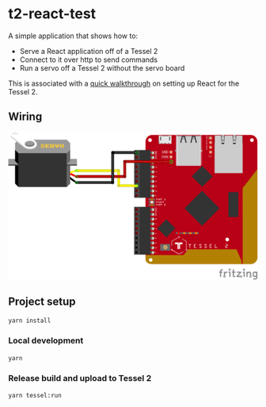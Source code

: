 # t2-react-test

A simple application that shows how to:

* Serve a React application off of a Tessel 2
* Connect to it over http to send commands
* Run a servo off a Tessel 2 without the servo board

This is associated with a [quick walkthrough](https://gist.github.com/jherr/26aa7c04a3bfe14a81ae94ab59497bdd) on setting up React for the Tessel 2.

## Wiring

![Wiring diagram](./images/wiring.png)

## Project setup
```
yarn install
```

### Local development
```
yarn
```

### Release build and upload to Tessel 2
```
yarn tessel:run
```
